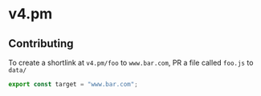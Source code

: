 # v4.pm
## Contributing

To create a shortlink at `v4.pm/foo` to `www.bar.com`, PR a file called `foo.js` to `data/`

```js
export const target = "www.bar.com";
```
